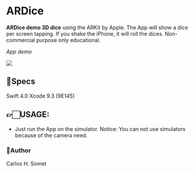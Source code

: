 # ARDice

**ARDice demo 3D dice** using the ARKit by Apple. The App will show a dice per screen tapping. If you shake the iPhone, it will roll the dices. Non-commercial purpose only educational.

*App demo*

<img src="/ARdice/ARdice/Demo/demo.gif?raw=true">

## 📝Specs 
Swift 4.0 Xcode 9.3 (9E145)



## 👉🏻USAGE:
- Just run the App on the simulator. Notice: You can not use simulators because of the camera need.



### 👤Author
Carlos H. Somet

